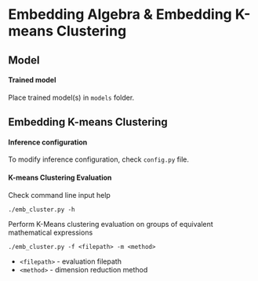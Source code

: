 # Embedding Algebra & Embedding K-means Clustering

## Model
#### Trained model
Place trained model(s) in `models` folder.

## Embedding K-means Clustering
#### Inference configuration
To modify inference configuration, check `config.py` file.

#### K-means Clustering Evaluation
Check command line input help
```
./emb_cluster.py -h
```

Perform K-Means clustering evaluation on groups of equivalent mathematical expressions
```
./emb_cluster.py -f <filepath> -m <method>
```
- `<filepath>` - evaluation filepath
- `<method>` - dimension reduction method
